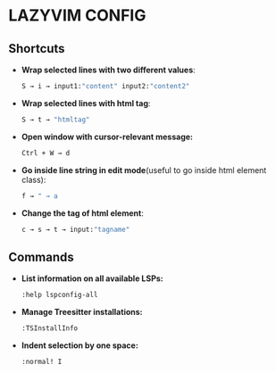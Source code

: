 # LAZYVIM CONFIG

## Shortcuts

- **Wrap selected lines with two different values**:

  ```bash
  S → i → input1:"content" input2:"content2"
  ```

- **Wrap selected lines with html tag**:

  ```bash
  S → t → "htmltag"
  ```

- **Open window with cursor-relevant message:**

  ```bash
  Ctrl + W → d
  ```

- **Go inside line string in edit mode**(useful to go inside html element class):

  ```bash
  f → " → a
  ```

- **Change the tag of html element**:

  ```bash
  c → s → t → input:"tagname"
  ```

## Commands

- **List information on all available LSPs:**

  ```bash
  :help lspconfig-all
  ```

- **Manage Treesitter installations:**

  ```bash
  :TSInstallInfo
  ```

- **Indent selection by one space:**

  ```bash
  :normal! I
  ```
